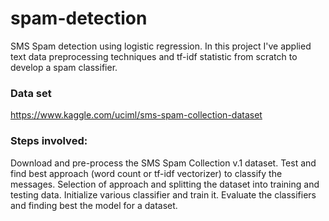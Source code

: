 # spam-detection
SMS Spam detection using logistic regression. In this project I've applied text data preprocessing techniques and tf-idf statistic from scratch to develop a spam classifier.
### Data set
<https://www.kaggle.com/uciml/sms-spam-collection-dataset>

### Steps involved:

Download and pre-process the SMS Spam Collection v.1 dataset.
Test and find best approach (word count or tf-idf vectorizer) to classify the messages.
Selection of approach and splitting the dataset into training and testing data.
Initialize various classifier and train it.
Evaluate the classifiers and finding best the model for a dataset.

